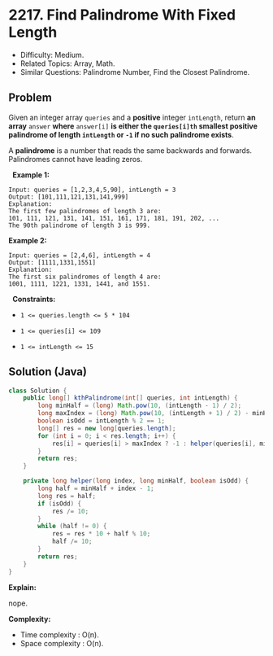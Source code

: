 # 2217. Find Palindrome With Fixed Length

- Difficulty: Medium.
- Related Topics: Array, Math.
- Similar Questions: Palindrome Number, Find the Closest Palindrome.

## Problem

Given an integer array ```queries``` and a **positive** integer ```intLength```, return **an array** ```answer``` **where** ```answer[i]``` **is either the **```queries[i]th``` **smallest **positive palindrome** of length** ```intLength``` **or** ```-1```** if no such palindrome exists**.

A **palindrome** is a number that reads the same backwards and forwards. Palindromes cannot have leading zeros.

 
**Example 1:**

```
Input: queries = [1,2,3,4,5,90], intLength = 3
Output: [101,111,121,131,141,999]
Explanation:
The first few palindromes of length 3 are:
101, 111, 121, 131, 141, 151, 161, 171, 181, 191, 202, ...
The 90th palindrome of length 3 is 999.
```

**Example 2:**

```
Input: queries = [2,4,6], intLength = 4
Output: [1111,1331,1551]
Explanation:
The first six palindromes of length 4 are:
1001, 1111, 1221, 1331, 1441, and 1551.
```

 
**Constraints:**


	
- ```1 <= queries.length <= 5 * 104```
	
- ```1 <= queries[i] <= 109```
	
- ```1 <= intLength <= 15```



## Solution (Java)

```java
class Solution {
    public long[] kthPalindrome(int[] queries, int intLength) {
        long minHalf = (long) Math.pow(10, (intLength - 1) / 2);
        long maxIndex = (long) Math.pow(10, (intLength + 1) / 2) - minHalf;
        boolean isOdd = intLength % 2 == 1;
        long[] res = new long[queries.length];
        for (int i = 0; i < res.length; i++) {
            res[i] = queries[i] > maxIndex ? -1 : helper(queries[i], minHalf, isOdd);
        }
        return res;
    }

    private long helper(long index, long minHalf, boolean isOdd) {
        long half = minHalf + index - 1;
        long res = half;
        if (isOdd) {
            res /= 10;
        }
        while (half != 0) {
            res = res * 10 + half % 10;
            half /= 10;
        }
        return res;
    }
}
```

**Explain:**

nope.

**Complexity:**

* Time complexity : O(n).
* Space complexity : O(n).
